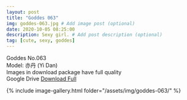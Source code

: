 ```yaml
---
layout: post
title: "Goddes 063"
img: goddes-063.jpg # Add image post (optional)
date: 2020-10-05 08:25:00
description: Sexy girl. # Add post description (optional)
tag: [cute, sexy, goddes]
---
```

Goddes No.063  
Model: 亦丹 (Yi Dan)                            
Images in download package have full quality                    
Google Drive [Download Full](http://gestyy.com/ee4yjG)

{% include image-gallery.html folder="/assets/img/goddes-063/" %}
